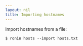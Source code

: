 ```yaml
---
layout: nil
title: Importing hostnames
---
```


Import hostnames from a file:

    $ ronin hosts --import hosts.txt
